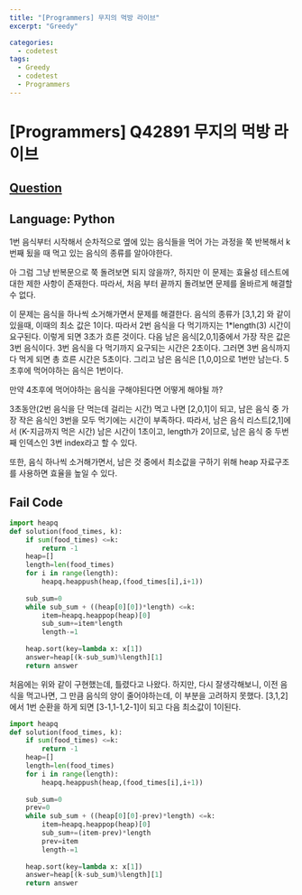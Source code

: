 ```yaml
---
title: "[Programmers] 무지의 먹방 라이브"
excerpt: "Greedy"

categories:
  - codetest
tags:
  - Greedy
  - codetest
  - Programmers
---
```

# [Programmers] Q42891 무지의 먹방 라이브
## [Question](https://programmers.co.kr/learn/courses/30/lessons/42891)
## Language: Python

1번 음식부터 시작해서 순차적으로 옆에 있는 음식들을 먹어 가는 과정을 쭉 반복해서 k 번째 됬을 때 먹고 있는 음식의 종류를 알아야한다.

아 그럼 그냥 반복문으로 쭉 돌려보면 되지 않을까?, 하지만 이 문제는 효율성 테스트에 대한 제한 사항이 존재한다. 따라서, 처음 부터 끝까지 돌려보면 문제를 올바르게 해결할 수 없다.

이 문제는 음식을 하나씩 소거해가면서 문제를 해결한다.
음식의 종류가 [3,1,2] 와 같이 있을때, 이때의 최소 값은 1이다. 따라서 2번 음식을 다 먹기까지는 1*length(3) 시간이 요구된다. 이렇게 되면 3초가 흐른 것이다. 다음 남은 음식[2,0,1]중에서 가장 작은 값은 3번 음식이다. 3번 음식을 다 먹기까지 요구되는 시간은 2초이다. 그러면 3번 음식까지 다 먹게 되면 총 흐른 시간은 5초이다. 그리고 남은 음식은 [1,0,0]으로 1번만 남는다. 5초후에 먹어야하는 음식은 1번이다.

만약 4초후에 먹어야하는 음식을 구해야된다면 어떻게 해야될 까?

3초동안(2번 음식을 단 먹는데 걸리는 시간) 먹고 나면 [2,0,1]이 되고, 남은 음식 중 가장 작은 음식인 3번을 모두 먹기에는 시간이 부족하다. 따라서, 남은 음식 리스트[2,1]에서 (K-지금까지 먹은 시간) 남은 시간이 1초이고, length가 2이므로, 남은 음식 중 두번째 인덱스인 3번 index라고 할 수 있다. 

또한, 음식 하나씩 소거해가면서, 남은 것 중에서 최소값을 구하기 위해 heap 자료구조를 사용하면 효율을 높일 수 있다.

## Fail Code

```python
import heapq
def solution(food_times, k):
    if sum(food_times) <=k:
        return -1
    heap=[]
    length=len(food_times)
    for i in range(length):
        heapq.heappush(heap,(food_times[i],i+1))
    
    sub_sum=0
    while sub_sum + ((heap[0][0])*length) <=k:
        item=heapq.heappop(heap)[0]
        sub_sum+=item*length
        length-=1
    
    heap.sort(key=lambda x: x[1])
    answer=heap[(k-sub_sum)%length][1]
    return answer
```
처음에는 위와 같이 구현했는데, 틀렸다고 나왔다. 하지만, 다시 잘생각해보니, 이전 음식을 먹고나면, 그 만큼 음식의 양이 줄어야하는데, 이 부분을 고려하지 못했다. 
[3,1,2]에서 1번 순환을 하게 되면 [3-1,1-1,2-1]이 되고 다음 최소값이 1이된다.

```python
import heapq
def solution(food_times, k):
    if sum(food_times) <=k:
        return -1
    heap=[]
    length=len(food_times)
    for i in range(length):
        heapq.heappush(heap,(food_times[i],i+1))
    
    sub_sum=0
    prev=0
    while sub_sum + ((heap[0][0]-prev)*length) <=k:
        item=heapq.heappop(heap)[0]
        sub_sum+=(item-prev)*length
        prev=item
        length-=1
    
    heap.sort(key=lambda x: x[1])
    answer=heap[(k-sub_sum)%length][1]
    return answer
```
